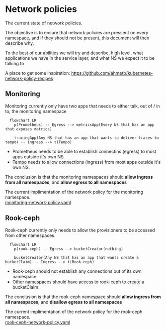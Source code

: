 # Network policies

The current state of network policies.

The objective is to ensure that network policies are pressent on every namespace, and if they should not be present, this document will then describe why.

To the best of our abilities we will try and describe, high level, what applications we have in the service layer, and what NS we expect it to be talking to
<!--
By default, a pod is non-isolated for egress; all outbound connections are allowed.
By default, a pod is non-isolated for ingress; all inbound connections are allowed.
-->

A place to get some inspiration:
https://github.com/ahmetb/kubernetes-network-policy-recipes

## Monitoring
Monitoring currently only have two apps that needs to either talk, out of / in to, the monitoring namespace

```mermaid
  flowchart LR
    p(Prometheus) -- Egress --> metricsApp(Every NS that has an app that exposes metrics)

    tracingApp(Any NS that has an app that wants to deliver traces to tempo) -- Ingress --> t(Tempo)
```
* Prometheus needs to be able to establish connectins (egress) to most apps outside it's own NS.
* Tempo needs to allow connections (ingress) from most apps outside it's own NS.

The conclusion is that the monitoring namespaces should **allow ingress from all namespaces**, and **allow egress to all namespaces**

The current implimentation of the network policy for the monitoring namespace. <br>
[monitoring-network-policy.yaml](/yggdrasil/services/monitoring/network-policy.yaml)

## Rook-ceph
Rook-ceph currently only needs to allow the provisioners to be accessed from other namespaces.

```mermaid
  flowchart LR
    p(rook-ceph) -- Egress --> bucketCreator(nothing)

    bucketCreator(Any NS that has an app that wants create a bucketClaim) -- Ingress --> t(Rook-ceph)
```
* Rook-ceph should not establish any connections out of its own namespace
* Other namespaces should have access to rook-ceph to create a bucketClaim

The conclusion is that the rook-ceph namespace should **allow ingress from all namespaces**, and **disallow egress to all namespaces**

The current implimentation of the network policy for the rook-ceph namespace. <br>
[rook-ceph-network-policy.yaml](/yggdrasil/services/rook-ceph/network-policy.yaml)